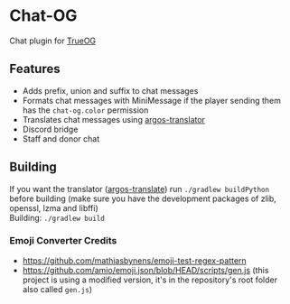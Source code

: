 # Chat-OG
Chat plugin for [TrueOG](https://github.com/true-og/true-og)
## Features
- Adds prefix, union and suffix to chat messages
- Formats chat messages with MiniMessage if the player sending them has the `chat-og.color` permission
- Translates chat messages using [argos-translator](https://github.com/argosopentech/argos-translate)
- Discord bridge
- Staff and donor chat
## Building
If you want the translator ([argos-translate](https://github.com/argosopentech/argos-translate)) run `./gradlew buildPython` before building (make sure you have the development packages of zlib, openssl, lzma and libffi)\
Building: `./gradlew build`
### Emoji Converter Credits
- https://github.com/mathiasbynens/emoji-test-regex-pattern
- https://github.com/amio/emoji.json/blob/HEAD/scripts/gen.js (this project is using a modified version, it's in the repository's root folder also called `gen.js`)
